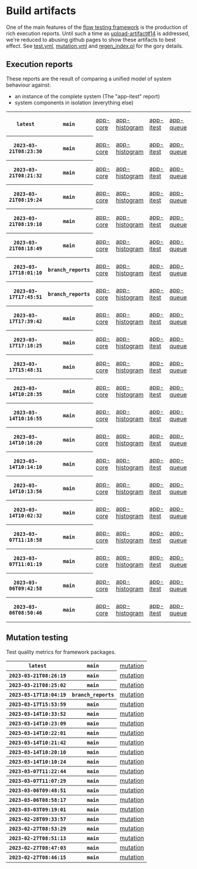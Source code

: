# Build artifacts

One of the main features of the [flow testing framework](https://github.com/Mastercard/flow) is the production of rich execution reports.
Until such a time as [upload-artifact#14](https://github.com/actions/upload-artifact/issues/14) is addressed, we're reduced to abusing github pages to show these artifacts to best effect.
See [test.yml](https://github.com/Mastercard/flow/blob/main/.github/workflows/test.yml), [mutation.yml](https://github.com/Mastercard/flow/blob/main/.github/workflows/mutation.yml) and [regen_index.pl](https://github.com/Mastercard/flow/blob/pages/regen_index.pl) for the gory details.

## Execution reports

These reports are the result of comparing a unified model of system behaviour against:
 * an instance of the complete system (The "app-itest" report)
 * system components in isolation (everything else)

<!-- start:execution -->
<table>
	<tbody>
		<tr> <th><code>latest</code></th>
			 <th><code>main</code></th>
			<td><a href="execution/latest/flow_execution_reports/example/app-core/target/mctf/latest/index.html">app-core</a></td>
			<td><a href="execution/latest/flow_execution_reports/example/app-histogram/target/mctf/latest/index.html">app-histogram</a></td>
			<td><a href="execution/latest/flow_execution_reports/example/app-itest/target/mctf/latest/index.html">app-itest</a></td>
			<td><a href="execution/latest/flow_execution_reports/example/app-queue/target/mctf/latest/index.html">app-queue</a></td>
			<td><a href="execution/latest/flow_execution_reports/example/app-store/target/mctf/latest/index.html">app-store</a></td>
			<td><a href="execution/latest/flow_execution_reports/example/app-ui/target/mctf/latest/index.html">app-ui</a></td>
			<td><a href="execution/latest/flow_execution_reports/example/app-web-ui/target/mctf/latest/index.html">app-web-ui</a></td>
		</tr>
		<tr> <th><code>2023-03-21T08:23:30</code></th>
			 <th><code>main</code></th>
			<td><a href="execution/1679387010/flow_execution_reports/example/app-core/target/mctf/latest/index.html">app-core</a></td>
			<td><a href="execution/1679387010/flow_execution_reports/example/app-histogram/target/mctf/latest/index.html">app-histogram</a></td>
			<td><a href="execution/1679387010/flow_execution_reports/example/app-itest/target/mctf/latest/index.html">app-itest</a></td>
			<td><a href="execution/1679387010/flow_execution_reports/example/app-queue/target/mctf/latest/index.html">app-queue</a></td>
			<td><a href="execution/1679387010/flow_execution_reports/example/app-store/target/mctf/latest/index.html">app-store</a></td>
			<td><a href="execution/1679387010/flow_execution_reports/example/app-ui/target/mctf/latest/index.html">app-ui</a></td>
			<td><a href="execution/1679387010/flow_execution_reports/example/app-web-ui/target/mctf/latest/index.html">app-web-ui</a></td>
		</tr>
		<tr> <th><code>2023-03-21T08:21:32</code></th>
			 <th><code>main</code></th>
			<td><a href="execution/1679386892/flow_execution_reports/example/app-core/target/mctf/latest/index.html">app-core</a></td>
			<td><a href="execution/1679386892/flow_execution_reports/example/app-histogram/target/mctf/latest/index.html">app-histogram</a></td>
			<td><a href="execution/1679386892/flow_execution_reports/example/app-itest/target/mctf/latest/index.html">app-itest</a></td>
			<td><a href="execution/1679386892/flow_execution_reports/example/app-queue/target/mctf/latest/index.html">app-queue</a></td>
			<td><a href="execution/1679386892/flow_execution_reports/example/app-store/target/mctf/latest/index.html">app-store</a></td>
			<td><a href="execution/1679386892/flow_execution_reports/example/app-ui/target/mctf/latest/index.html">app-ui</a></td>
			<td><a href="execution/1679386892/flow_execution_reports/example/app-web-ui/target/mctf/latest/index.html">app-web-ui</a></td>
		</tr>
		<tr> <th><code>2023-03-21T08:19:24</code></th>
			 <th><code>main</code></th>
			<td><a href="execution/1679386764/flow_execution_reports/example/app-core/target/mctf/latest/index.html">app-core</a></td>
			<td><a href="execution/1679386764/flow_execution_reports/example/app-histogram/target/mctf/latest/index.html">app-histogram</a></td>
			<td><a href="execution/1679386764/flow_execution_reports/example/app-itest/target/mctf/latest/index.html">app-itest</a></td>
			<td><a href="execution/1679386764/flow_execution_reports/example/app-queue/target/mctf/latest/index.html">app-queue</a></td>
			<td><a href="execution/1679386764/flow_execution_reports/example/app-store/target/mctf/latest/index.html">app-store</a></td>
			<td><a href="execution/1679386764/flow_execution_reports/example/app-ui/target/mctf/latest/index.html">app-ui</a></td>
			<td><a href="execution/1679386764/flow_execution_reports/example/app-web-ui/target/mctf/latest/index.html">app-web-ui</a></td>
		</tr>
		<tr> <th><code>2023-03-21T08:19:10</code></th>
			 <th><code>main</code></th>
			<td><a href="execution/1679386750/flow_execution_reports/example/app-core/target/mctf/latest/index.html">app-core</a></td>
			<td><a href="execution/1679386750/flow_execution_reports/example/app-histogram/target/mctf/latest/index.html">app-histogram</a></td>
			<td><a href="execution/1679386750/flow_execution_reports/example/app-itest/target/mctf/latest/index.html">app-itest</a></td>
			<td><a href="execution/1679386750/flow_execution_reports/example/app-queue/target/mctf/latest/index.html">app-queue</a></td>
			<td><a href="execution/1679386750/flow_execution_reports/example/app-store/target/mctf/latest/index.html">app-store</a></td>
			<td><a href="execution/1679386750/flow_execution_reports/example/app-ui/target/mctf/latest/index.html">app-ui</a></td>
			<td><a href="execution/1679386750/flow_execution_reports/example/app-web-ui/target/mctf/latest/index.html">app-web-ui</a></td>
		</tr>
		<tr> <th><code>2023-03-21T08:18:49</code></th>
			 <th><code>main</code></th>
			<td><a href="execution/1679386729/flow_execution_reports/example/app-core/target/mctf/latest/index.html">app-core</a></td>
			<td><a href="execution/1679386729/flow_execution_reports/example/app-histogram/target/mctf/latest/index.html">app-histogram</a></td>
			<td><a href="execution/1679386729/flow_execution_reports/example/app-itest/target/mctf/latest/index.html">app-itest</a></td>
			<td><a href="execution/1679386729/flow_execution_reports/example/app-queue/target/mctf/latest/index.html">app-queue</a></td>
			<td><a href="execution/1679386729/flow_execution_reports/example/app-store/target/mctf/latest/index.html">app-store</a></td>
			<td><a href="execution/1679386729/flow_execution_reports/example/app-ui/target/mctf/latest/index.html">app-ui</a></td>
			<td><a href="execution/1679386729/flow_execution_reports/example/app-web-ui/target/mctf/latest/index.html">app-web-ui</a></td>
		</tr>
		<tr> <th><code>2023-03-17T18:01:10</code></th>
			 <th><code>branch_reports</code></th>
			<td><a href="execution/1679076070/flow_execution_reports/example/app-core/target/mctf/latest/index.html">app-core</a></td>
			<td><a href="execution/1679076070/flow_execution_reports/example/app-histogram/target/mctf/latest/index.html">app-histogram</a></td>
			<td><a href="execution/1679076070/flow_execution_reports/example/app-itest/target/mctf/latest/index.html">app-itest</a></td>
			<td><a href="execution/1679076070/flow_execution_reports/example/app-queue/target/mctf/latest/index.html">app-queue</a></td>
			<td><a href="execution/1679076070/flow_execution_reports/example/app-store/target/mctf/latest/index.html">app-store</a></td>
			<td><a href="execution/1679076070/flow_execution_reports/example/app-ui/target/mctf/latest/index.html">app-ui</a></td>
			<td><a href="execution/1679076070/flow_execution_reports/example/app-web-ui/target/mctf/latest/index.html">app-web-ui</a></td>
		</tr>
		<tr> <th><code>2023-03-17T17:45:51</code></th>
			 <th><code>branch_reports</code></th>
			<td><a href="execution/1679075151/flow_execution_reports/example/app-core/target/mctf/latest/index.html">app-core</a></td>
			<td><a href="execution/1679075151/flow_execution_reports/example/app-histogram/target/mctf/latest/index.html">app-histogram</a></td>
			<td><a href="execution/1679075151/flow_execution_reports/example/app-itest/target/mctf/latest/index.html">app-itest</a></td>
			<td><a href="execution/1679075151/flow_execution_reports/example/app-queue/target/mctf/latest/index.html">app-queue</a></td>
			<td><a href="execution/1679075151/flow_execution_reports/example/app-store/target/mctf/latest/index.html">app-store</a></td>
			<td><a href="execution/1679075151/flow_execution_reports/example/app-ui/target/mctf/latest/index.html">app-ui</a></td>
			<td><a href="execution/1679075151/flow_execution_reports/example/app-web-ui/target/mctf/latest/index.html">app-web-ui</a></td>
		</tr>
		<tr> <th><code>2023-03-17T17:39:42</code></th>
			 <th><code>main</code></th>
			<td><a href="execution/1679074782/flow_execution_reports/example/app-core/target/mctf/latest/index.html">app-core</a></td>
			<td><a href="execution/1679074782/flow_execution_reports/example/app-histogram/target/mctf/latest/index.html">app-histogram</a></td>
			<td><a href="execution/1679074782/flow_execution_reports/example/app-itest/target/mctf/latest/index.html">app-itest</a></td>
			<td><a href="execution/1679074782/flow_execution_reports/example/app-queue/target/mctf/latest/index.html">app-queue</a></td>
			<td><a href="execution/1679074782/flow_execution_reports/example/app-store/target/mctf/latest/index.html">app-store</a></td>
			<td><a href="execution/1679074782/flow_execution_reports/example/app-ui/target/mctf/latest/index.html">app-ui</a></td>
			<td><a href="execution/1679074782/flow_execution_reports/example/app-web-ui/target/mctf/latest/index.html">app-web-ui</a></td>
		</tr>
		<tr> <th><code>2023-03-17T17:18:25</code></th>
			 <th><code>main</code></th>
			<td><a href="execution/1679073505/flow_execution_reports/example/app-core/target/mctf/latest/index.html">app-core</a></td>
			<td><a href="execution/1679073505/flow_execution_reports/example/app-histogram/target/mctf/latest/index.html">app-histogram</a></td>
			<td><a href="execution/1679073505/flow_execution_reports/example/app-itest/target/mctf/latest/index.html">app-itest</a></td>
			<td><a href="execution/1679073505/flow_execution_reports/example/app-queue/target/mctf/latest/index.html">app-queue</a></td>
			<td><a href="execution/1679073505/flow_execution_reports/example/app-store/target/mctf/latest/index.html">app-store</a></td>
			<td><a href="execution/1679073505/flow_execution_reports/example/app-ui/target/mctf/latest/index.html">app-ui</a></td>
			<td><a href="execution/1679073505/flow_execution_reports/example/app-web-ui/target/mctf/latest/index.html">app-web-ui</a></td>
		</tr>
		<tr> <th><code>2023-03-17T15:48:31</code></th>
			 <th><code>main</code></th>
			<td><a href="execution/1679068111/flow_execution_reports/example/app-core/target/mctf/latest/index.html">app-core</a></td>
			<td><a href="execution/1679068111/flow_execution_reports/example/app-histogram/target/mctf/latest/index.html">app-histogram</a></td>
			<td><a href="execution/1679068111/flow_execution_reports/example/app-itest/target/mctf/latest/index.html">app-itest</a></td>
			<td><a href="execution/1679068111/flow_execution_reports/example/app-queue/target/mctf/latest/index.html">app-queue</a></td>
			<td><a href="execution/1679068111/flow_execution_reports/example/app-store/target/mctf/latest/index.html">app-store</a></td>
			<td><a href="execution/1679068111/flow_execution_reports/example/app-ui/target/mctf/latest/index.html">app-ui</a></td>
			<td><a href="execution/1679068111/flow_execution_reports/example/app-web-ui/target/mctf/latest/index.html">app-web-ui</a></td>
		</tr>
		<tr> <th><code>2023-03-14T10:28:35</code></th>
			 <th><code>main</code></th>
			<td><a href="execution/1678789715/flow_execution_reports/example/app-core/target/mctf/latest/index.html">app-core</a></td>
			<td><a href="execution/1678789715/flow_execution_reports/example/app-histogram/target/mctf/latest/index.html">app-histogram</a></td>
			<td><a href="execution/1678789715/flow_execution_reports/example/app-itest/target/mctf/latest/index.html">app-itest</a></td>
			<td><a href="execution/1678789715/flow_execution_reports/example/app-queue/target/mctf/latest/index.html">app-queue</a></td>
			<td><a href="execution/1678789715/flow_execution_reports/example/app-store/target/mctf/latest/index.html">app-store</a></td>
			<td><a href="execution/1678789715/flow_execution_reports/example/app-ui/target/mctf/latest/index.html">app-ui</a></td>
			<td><a href="execution/1678789715/flow_execution_reports/example/app-web-ui/target/mctf/latest/index.html">app-web-ui</a></td>
		</tr>
		<tr> <th><code>2023-03-14T10:16:55</code></th>
			 <th><code>main</code></th>
			<td><a href="execution/1678789015/flow_execution_reports/example/app-core/target/mctf/latest/index.html">app-core</a></td>
			<td><a href="execution/1678789015/flow_execution_reports/example/app-histogram/target/mctf/latest/index.html">app-histogram</a></td>
			<td><a href="execution/1678789015/flow_execution_reports/example/app-itest/target/mctf/latest/index.html">app-itest</a></td>
			<td><a href="execution/1678789015/flow_execution_reports/example/app-queue/target/mctf/latest/index.html">app-queue</a></td>
			<td><a href="execution/1678789015/flow_execution_reports/example/app-store/target/mctf/latest/index.html">app-store</a></td>
			<td><a href="execution/1678789015/flow_execution_reports/example/app-ui/target/mctf/latest/index.html">app-ui</a></td>
			<td><a href="execution/1678789015/flow_execution_reports/example/app-web-ui/target/mctf/latest/index.html">app-web-ui</a></td>
		</tr>
		<tr> <th><code>2023-03-14T10:16:20</code></th>
			 <th><code>main</code></th>
			<td><a href="execution/1678788980/flow_execution_reports/example/app-core/target/mctf/latest/index.html">app-core</a></td>
			<td><a href="execution/1678788980/flow_execution_reports/example/app-histogram/target/mctf/latest/index.html">app-histogram</a></td>
			<td><a href="execution/1678788980/flow_execution_reports/example/app-itest/target/mctf/latest/index.html">app-itest</a></td>
			<td><a href="execution/1678788980/flow_execution_reports/example/app-queue/target/mctf/latest/index.html">app-queue</a></td>
			<td><a href="execution/1678788980/flow_execution_reports/example/app-store/target/mctf/latest/index.html">app-store</a></td>
			<td><a href="execution/1678788980/flow_execution_reports/example/app-ui/target/mctf/latest/index.html">app-ui</a></td>
			<td><a href="execution/1678788980/flow_execution_reports/example/app-web-ui/target/mctf/latest/index.html">app-web-ui</a></td>
		</tr>
		<tr> <th><code>2023-03-14T10:14:10</code></th>
			 <th><code>main</code></th>
			<td><a href="execution/1678788850/flow_execution_reports/example/app-core/target/mctf/latest/index.html">app-core</a></td>
			<td><a href="execution/1678788850/flow_execution_reports/example/app-histogram/target/mctf/latest/index.html">app-histogram</a></td>
			<td><a href="execution/1678788850/flow_execution_reports/example/app-itest/target/mctf/latest/index.html">app-itest</a></td>
			<td><a href="execution/1678788850/flow_execution_reports/example/app-queue/target/mctf/latest/index.html">app-queue</a></td>
			<td><a href="execution/1678788850/flow_execution_reports/example/app-store/target/mctf/latest/index.html">app-store</a></td>
			<td><a href="execution/1678788850/flow_execution_reports/example/app-ui/target/mctf/latest/index.html">app-ui</a></td>
			<td><a href="execution/1678788850/flow_execution_reports/example/app-web-ui/target/mctf/latest/index.html">app-web-ui</a></td>
		</tr>
		<tr> <th><code>2023-03-14T10:13:56</code></th>
			 <th><code>main</code></th>
			<td><a href="execution/1678788836/flow_execution_reports/example/app-core/target/mctf/latest/index.html">app-core</a></td>
			<td><a href="execution/1678788836/flow_execution_reports/example/app-histogram/target/mctf/latest/index.html">app-histogram</a></td>
			<td><a href="execution/1678788836/flow_execution_reports/example/app-itest/target/mctf/latest/index.html">app-itest</a></td>
			<td><a href="execution/1678788836/flow_execution_reports/example/app-queue/target/mctf/latest/index.html">app-queue</a></td>
			<td><a href="execution/1678788836/flow_execution_reports/example/app-store/target/mctf/latest/index.html">app-store</a></td>
			<td><a href="execution/1678788836/flow_execution_reports/example/app-ui/target/mctf/latest/index.html">app-ui</a></td>
			<td><a href="execution/1678788836/flow_execution_reports/example/app-web-ui/target/mctf/latest/index.html">app-web-ui</a></td>
		</tr>
		<tr> <th><code>2023-03-14T10:02:32</code></th>
			 <th><code>main</code></th>
			<td><a href="execution/1678788152/flow_execution_reports/example/app-core/target/mctf/latest/index.html">app-core</a></td>
			<td><a href="execution/1678788152/flow_execution_reports/example/app-histogram/target/mctf/latest/index.html">app-histogram</a></td>
			<td><a href="execution/1678788152/flow_execution_reports/example/app-itest/target/mctf/latest/index.html">app-itest</a></td>
			<td><a href="execution/1678788152/flow_execution_reports/example/app-queue/target/mctf/latest/index.html">app-queue</a></td>
			<td><a href="execution/1678788152/flow_execution_reports/example/app-store/target/mctf/latest/index.html">app-store</a></td>
			<td><a href="execution/1678788152/flow_execution_reports/example/app-ui/target/mctf/latest/index.html">app-ui</a></td>
			<td><a href="execution/1678788152/flow_execution_reports/example/app-web-ui/target/mctf/latest/index.html">app-web-ui</a></td>
		</tr>
		<tr> <th><code>2023-03-07T11:18:58</code></th>
			 <th><code>main</code></th>
			<td><a href="execution/1678187938/flow_execution_reports/example/app-core/target/mctf/latest/index.html">app-core</a></td>
			<td><a href="execution/1678187938/flow_execution_reports/example/app-histogram/target/mctf/latest/index.html">app-histogram</a></td>
			<td><a href="execution/1678187938/flow_execution_reports/example/app-itest/target/mctf/latest/index.html">app-itest</a></td>
			<td><a href="execution/1678187938/flow_execution_reports/example/app-queue/target/mctf/latest/index.html">app-queue</a></td>
			<td><a href="execution/1678187938/flow_execution_reports/example/app-store/target/mctf/latest/index.html">app-store</a></td>
			<td><a href="execution/1678187938/flow_execution_reports/example/app-ui/target/mctf/latest/index.html">app-ui</a></td>
			<td><a href="execution/1678187938/flow_execution_reports/example/app-web-ui/target/mctf/latest/index.html">app-web-ui</a></td>
		</tr>
		<tr> <th><code>2023-03-07T11:01:19</code></th>
			 <th><code>main</code></th>
			<td><a href="execution/1678186879/flow_execution_reports/example/app-core/target/mctf/latest/index.html">app-core</a></td>
			<td><a href="execution/1678186879/flow_execution_reports/example/app-histogram/target/mctf/latest/index.html">app-histogram</a></td>
			<td><a href="execution/1678186879/flow_execution_reports/example/app-itest/target/mctf/latest/index.html">app-itest</a></td>
			<td><a href="execution/1678186879/flow_execution_reports/example/app-queue/target/mctf/latest/index.html">app-queue</a></td>
			<td><a href="execution/1678186879/flow_execution_reports/example/app-store/target/mctf/latest/index.html">app-store</a></td>
			<td><a href="execution/1678186879/flow_execution_reports/example/app-ui/target/mctf/latest/index.html">app-ui</a></td>
			<td><a href="execution/1678186879/flow_execution_reports/example/app-web-ui/target/mctf/latest/index.html">app-web-ui</a></td>
		</tr>
		<tr> <th><code>2023-03-06T09:42:58</code></th>
			 <th><code>main</code></th>
			<td><a href="execution/1678095778/flow_execution_reports/example/app-core/target/mctf/latest/index.html">app-core</a></td>
			<td><a href="execution/1678095778/flow_execution_reports/example/app-histogram/target/mctf/latest/index.html">app-histogram</a></td>
			<td><a href="execution/1678095778/flow_execution_reports/example/app-itest/target/mctf/latest/index.html">app-itest</a></td>
			<td><a href="execution/1678095778/flow_execution_reports/example/app-queue/target/mctf/latest/index.html">app-queue</a></td>
			<td><a href="execution/1678095778/flow_execution_reports/example/app-store/target/mctf/latest/index.html">app-store</a></td>
			<td><a href="execution/1678095778/flow_execution_reports/example/app-ui/target/mctf/latest/index.html">app-ui</a></td>
			<td><a href="execution/1678095778/flow_execution_reports/example/app-web-ui/target/mctf/latest/index.html">app-web-ui</a></td>
		</tr>
		<tr> <th><code>2023-03-06T08:50:46</code></th>
			 <th><code>main</code></th>
			<td><a href="execution/1678092646/flow_execution_reports/example/app-core/target/mctf/latest/index.html">app-core</a></td>
			<td><a href="execution/1678092646/flow_execution_reports/example/app-histogram/target/mctf/latest/index.html">app-histogram</a></td>
			<td><a href="execution/1678092646/flow_execution_reports/example/app-itest/target/mctf/latest/index.html">app-itest</a></td>
			<td><a href="execution/1678092646/flow_execution_reports/example/app-queue/target/mctf/latest/index.html">app-queue</a></td>
			<td><a href="execution/1678092646/flow_execution_reports/example/app-store/target/mctf/latest/index.html">app-store</a></td>
			<td><a href="execution/1678092646/flow_execution_reports/example/app-ui/target/mctf/latest/index.html">app-ui</a></td>
			<td><a href="execution/1678092646/flow_execution_reports/example/app-web-ui/target/mctf/latest/index.html">app-web-ui</a></td>
		</tr>
	</tbody>
</table>
<!-- end:execution -->

## Mutation testing

Test quality metrics for framework packages.

<!-- start:mutation -->
<table>
	<tbody>
		<tr> <th><code>latest</code></th>
			 <th><code>main</code></th>
			<td><a href="mutation/latest/mutation_report/index.html">mutation</a></td>
		</tr>
		<tr> <th><code>2023-03-21T08:26:19</code></th>
			 <th><code>main</code></th>
			<td><a href="mutation/1679387179/mutation_report/index.html">mutation</a></td>
		</tr>
		<tr> <th><code>2023-03-21T08:25:02</code></th>
			 <th><code>main</code></th>
			<td><a href="mutation/1679387102/mutation_report/index.html">mutation</a></td>
		</tr>
		<tr> <th><code>2023-03-17T18:04:19</code></th>
			 <th><code>branch_reports</code></th>
			<td><a href="mutation/1679076259/mutation_report/index.html">mutation</a></td>
		</tr>
		<tr> <th><code>2023-03-17T15:53:59</code></th>
			 <th><code>main</code></th>
			<td><a href="mutation/1679068439/mutation_report/index.html">mutation</a></td>
		</tr>
		<tr> <th><code>2023-03-14T10:33:52</code></th>
			 <th><code>main</code></th>
			<td><a href="mutation/1678790032/mutation_report/index.html">mutation</a></td>
		</tr>
		<tr> <th><code>2023-03-14T10:23:09</code></th>
			 <th><code>main</code></th>
			<td><a href="mutation/1678789389/mutation_report/index.html">mutation</a></td>
		</tr>
		<tr> <th><code>2023-03-14T10:22:01</code></th>
			 <th><code>main</code></th>
			<td><a href="mutation/1678789321/mutation_report/index.html">mutation</a></td>
		</tr>
		<tr> <th><code>2023-03-14T10:21:42</code></th>
			 <th><code>main</code></th>
			<td><a href="mutation/1678789302/mutation_report/index.html">mutation</a></td>
		</tr>
		<tr> <th><code>2023-03-14T10:20:10</code></th>
			 <th><code>main</code></th>
			<td><a href="mutation/1678789210/mutation_report/index.html">mutation</a></td>
		</tr>
		<tr> <th><code>2023-03-14T10:10:24</code></th>
			 <th><code>main</code></th>
			<td><a href="mutation/1678788624/mutation_report/index.html">mutation</a></td>
		</tr>
		<tr> <th><code>2023-03-07T11:22:44</code></th>
			 <th><code>main</code></th>
			<td><a href="mutation/1678188164/mutation_report/index.html">mutation</a></td>
		</tr>
		<tr> <th><code>2023-03-07T11:07:29</code></th>
			 <th><code>main</code></th>
			<td><a href="mutation/1678187249/mutation_report/index.html">mutation</a></td>
		</tr>
		<tr> <th><code>2023-03-06T09:48:51</code></th>
			 <th><code>main</code></th>
			<td><a href="mutation/1678096131/mutation_report/index.html">mutation</a></td>
		</tr>
		<tr> <th><code>2023-03-06T08:58:17</code></th>
			 <th><code>main</code></th>
			<td><a href="mutation/1678093097/mutation_report/index.html">mutation</a></td>
		</tr>
		<tr> <th><code>2023-03-03T09:19:01</code></th>
			 <th><code>main</code></th>
			<td><a href="mutation/1677835141/mutation_report/index.html">mutation</a></td>
		</tr>
		<tr> <th><code>2023-02-28T09:33:57</code></th>
			 <th><code>main</code></th>
			<td><a href="mutation/1677576837/mutation_report/index.html">mutation</a></td>
		</tr>
		<tr> <th><code>2023-02-27T08:53:29</code></th>
			 <th><code>main</code></th>
			<td><a href="mutation/1677488009/mutation_report/index.html">mutation</a></td>
		</tr>
		<tr> <th><code>2023-02-27T08:51:13</code></th>
			 <th><code>main</code></th>
			<td><a href="mutation/1677487873/mutation_report/index.html">mutation</a></td>
		</tr>
		<tr> <th><code>2023-02-27T08:47:03</code></th>
			 <th><code>main</code></th>
			<td><a href="mutation/1677487623/mutation_report/index.html">mutation</a></td>
		</tr>
		<tr> <th><code>2023-02-27T08:46:15</code></th>
			 <th><code>main</code></th>
			<td><a href="mutation/1677487575/mutation_report/index.html">mutation</a></td>
		</tr>
	</tbody>
</table>
<!-- end:mutation -->
